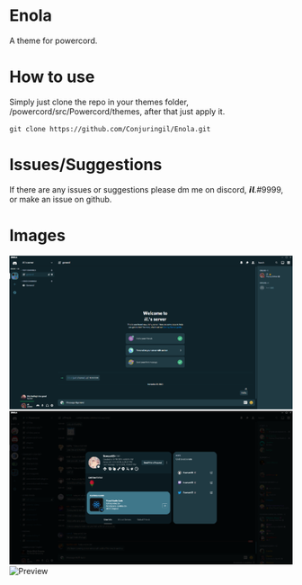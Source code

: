 # Enola
A theme for powercord.

# How to use
Simply just clone the repo in your themes folder, /powercord/src/Powercord/themes, after that just apply it.

```
git clone https://github.com/Conjuringil/Enola.git
```

# Issues/Suggestions
If there are any issues or suggestions please dm me on discord, 𝙞𝙡.#9999, or make an issue on github.

# Images
![Preview](./Preview/1.png)
![Preview](./Preview/2.png)
![Preview](./Preview/3.png)
